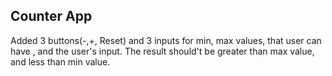 ## Counter App

Added 3 buttons(-,+, Reset) and 3 inputs for min, max values, that user can have , and the user's input. The result should't be greater than max value, and less than min value.
